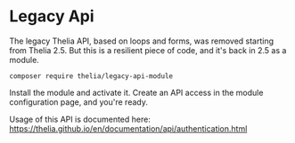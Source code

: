 # Legacy Api

The legacy Thelia API, based on loops and forms, was removed starting from Thelia 2.5. 
But this is a resilient piece of code, and it's back in 2.5 as a module.

`composer require thelia/legacy-api-module`

Install the module and activate it. Create an API access in the module configuration page, and
you're ready.

Usage of this API is documented here: https://thelia.github.io/en/documentation/api/authentication.html
